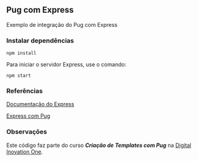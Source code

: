 ## Pug com Express
Exemplo de integração do Pug com Express

### Instalar dependências
`npm install`

Para iniciar o servidor Express, use o comando:

`npm start`

### Referências
[Documentação do Express](https://expressjs.com)

[Express com Pug](https://expressjs.com/en/guide/using-template-engines.html)

### Observações
Este código faz parte do curso **_Criação de Templates com Pug_** na [Digital Inovation One](https://digitalinnovation.one).
